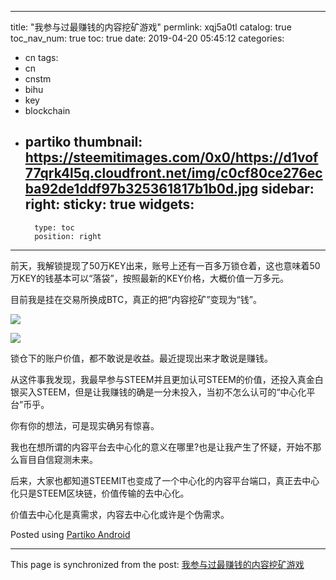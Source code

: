 
---
title: "我参与过最赚钱的内容挖矿游戏"
permlink: xqj5a0tl
catalog: true
toc_nav_num: true
toc: true
date: 2019-04-20 05:45:12
categories:
- cn
tags:
- cn
- cnstm
- bihu
- key
- blockchain
- partiko
thumbnail: https://steemitimages.com/0x0/https://d1vof77qrk4l5q.cloudfront.net/img/c0cf80ce276ecba92de1ddf97b325361817b1b0d.jpg
sidebar:
    right:
        sticky: true
widgets:
    -
        type: toc
        position: right
---


前天，我解锁提现了50万KEY出来，账号上还有一百多万锁仓着，这也意味着50万KEY的钱基本可以“落袋”，按照最新的KEY价格，大概价值一万多元。

目前我是挂在交易所换成BTC，真正的把“内容挖矿”变现为“钱”。

![](https://steemitimages.com/0x0/https://d1vof77qrk4l5q.cloudfront.net/img/c0cf80ce276ecba92de1ddf97b325361817b1b0d.jpg)

![](https://steemitimages.com/0x0/https://d1vof77qrk4l5q.cloudfront.net/img/2e745e33ad159d5903d1450bfd02ac6200809462.jpg)

锁仓下的账户价值，都不敢说是收益。最近提现出来才敢说是赚钱。

从这件事我发现，我最早参与STEEM并且更加认可STEEM的价值，还投入真金白银买入STEEM，但是让我赚钱的确是一分未投入，当初不怎么认可的“中心化平台”币乎。

你有你的想法，可是现实确另有惊喜。

我也在想所谓的内容平台去中心化的意义在哪里?也是让我产生了怀疑，开始不那么盲目自信窥测未来。

后来，大家也都知道STEEMIT也变成了一个中心化的内容平台端口，真正去中心化只是STEEM区块链，价值传输的去中心化。

价值去中心化是真需求，内容去中心化或许是个伪需求。

Posted using [Partiko Android](https://partiko.app/referral/yellowbird)

- - -

This page is synchronized from the post: [我参与过最赚钱的内容挖矿游戏](https://steemit.com/@yellowbird/xqj5a0tl)
